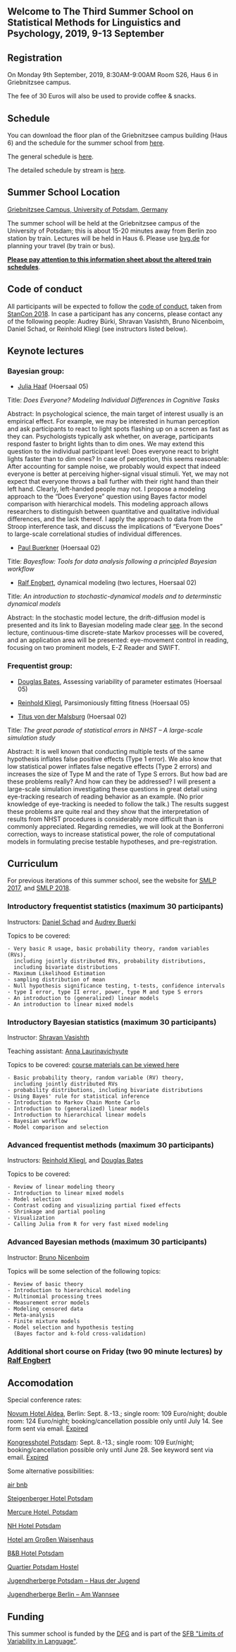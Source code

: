 ## Welcome to The Third Summer School on Statistical Methods for Linguistics and Psychology, 2019, 9-13 September

## Registration

On Monday 9th September, 2019, 8:30AM-9:00AM Room S26, Haus 6 in Griebnitzsee campus.

The fee of 30 Euros will also be used to provide coffee & snacks.

## Schedule

You can download the floor plan of the Griebnitzsee campus building (Haus 6) and the schedule for the summer school from [here](https://github.com/vasishth/smlp2019/blob/master/Rooms.pdf).

The general schedule is [here](https://github.com/vasishth/smlp2019/blob/master/SMLP2019_schedule_general.pdf).

The detailed schedule by stream is [here](https://github.com/vasishth/smlp2019/blob/master/SMLP2019_schedule_detailed.pdf).


## Summer School Location

[Griebnitzsee Campus, University of Potsdam, Germany](https://www.uni-potsdam.de/db/zeik-portal/gm/lageplan-up.php?komplex=3)



The summer school will be held at the Griebnitzsee campus of the University of Potsdam; this is about 15-20 minutes away from Berlin zoo station by train. Lectures will be held in Haus 6. Please use [bvg.de](http://www.bvg.de/en/) for planning your travel (by train or bus).

[**Please pay attention to this information sheet about the altered train schedules**](https://github.com/vasishth/smlp2019/blob/master/SMLP2019TrainSchedule.pdf).

## Code of conduct

All participants will be expected to follow the [code of conduct](http://mc-stan.org/events/stancon2018/stancon-code_of_conduct.html), taken from [StanCon 2018](http://mc-stan.org/events/stancon2018/). In case a participant has any concerns, please contact any of the following people: Audrey Bürki, Shravan Vasishth, Bruno Nicenboim, Daniel Schad, or Reinhold Kliegl (see instructors listed below). 

## Keynote lectures

### Bayesian group:

- [Julia Haaf](https://www.uva.nl/en/profile/h/a/j.m.haaf/j.m.haaf.html?1567372687478)  (Hoersaal 05)

Title: *Does Everyone? Modeling Individual Differences in Cognitive Tasks*

Abstract: 
In psychological science, the main target of interest usually is an empirical effect. For example, we may be interested in human perception and ask participants to react to light spots flashing up on a screen as fast as they can. Psychologists typically ask whether, on average, participants respond faster to bright lights than to dim ones. We may extend this question to the individual participant level: Does everyone react to bright lights faster than to dim ones? In case of perception, this seems reasonable: After accounting for sample noise, we probably would expect that indeed everyone is better at perceiving higher-signal visual stimuli. Yet, we may not expect that everyone throws a ball further with their right hand than their left hand. Clearly, left-handed people may not. I propose a modeling approach to the “Does Everyone” question using Bayes factor model comparison with hierarchical models. This modeling approach allows researchers to distinguish between quantitative and qualitative individual differences, and the lack thereof. I apply the approach to data from the Stroop interference task, and discuss the implications of “Everyone Does” to large-scale correlational studies of individual differences.

- [Paul Buerkner](https://paul-buerkner.github.io/about/) (Hoersaal 02)

Title: *Bayesflow: Tools for data analysis following a principled Bayesian workflow*

- [Ralf Engbert](https://www.uni-potsdam.de/expbiopsy/staff/ralf-engbert.html), dynamical modeling (two lectures, Hoersaal 02) 

Title: *An introduction to stochastic-dynamical models and to determinstic dynamical models*

Abstract: 
In the stochastic model lecture, the drift-diffusion model is presented and its link to Bayesian modeling made clear [see](https://www.frontiersin.org/articles/10.3389/fnhum.2014.00102/full). In the second lecture, continuous-time discrete-state Markov processes will be covered, and an application area will be presented: eye-movement control in reading, focusing on two prominent models, E-Z Reader and SWIFT.

### Frequentist group:

- [Douglas Bates](http://pages.stat.wisc.edu/~bates/), Assessing variability of parameter estimates      (Hoersaal 05) 

- [Reinhold Kliegl](https://www.uni-potsdam.de/en/cognitive-psychology/staff/kliegl-reinhold.html), Parsimoniously  fitting fitness         (Hoersaal 05)

- [Titus von der Malsburg](https://tmalsburg.github.io/) (Hoersaal 02)

Title: *The great parade of statistical errors in NHST – A large-scale simulation study*

Abstract: It is well known that conducting multiple tests of the same hypothesis inflates false positive effects (Type 1 error).  We also know that low statistical power inflates false negative effects (Type 2 errors) and increases the size of Type M and the rate of Type S errors.  But how bad are these problems really?  And how can they be addressed?  I will present a large-scale simulation investigating these questions in great detail using eye-tracking research of reading behavior as an example. (No prior knowledge of eye-tracking is needed to follow the talk.)  The results suggest these problems are quite real and they show that the interpretation of results from NHST procedures is considerably more difficult than is commonly appreciated.  Regarding remedies, we will look at the Bonferroni correction, ways to increase statistical power, the role of computational models in formulating precise testable hypotheses, and pre-registration.

## Curriculum

For previous iterations of this summer school, see the website for [SMLP 2017](https://vasishth.github.io/SMLP2017/), and [SMLP 2018](https://vasishth.github.io/SMLP2018/).

### Introductory frequentist statistics (maximum 30 participants)

Instructors: [Daniel Schad](https://danielschad.github.io/) and [Audrey Buerki](https://www.uni-potsdam.de/en/ling/staff-list/audreybuerki.html)

Topics to be covered:

	- Very basic R usage, basic probability theory, random variables (RVs),
	  including jointly distributed RVs, probability distributions, 
	  including bivariate distributions
	- Maximum Likelihood Estimation
	- sampling distribution of mean
    - Null hypothesis significance testing, t-tests, confidence intervals
    - type I error, type II error, power, type M and type S errors
    - An introduction to (generalized) linear models
    - An introduction to linear mixed models


### Introductory Bayesian statistics (maximum 30 participants)

Instructor: [Shravan Vasishth](http://www.ling.uni-potsdam.de/~vasishth/)

Teaching assistant: [Anna Laurinavichyute](https://annlaurin.github.io/)

Topics to be covered: [course materials can be viewed here](https://vasishth.github.io/IntroductionBayes/)

	- Basic probability theory, random variable (RV) theory, 
	  including jointly distributed RVs
	- probability distributions, including bivariate distributions
    - Using Bayes' rule for statistical inference
    - Introduction to Markov Chain Monte Carlo 
    - Introduction to (generalized) linear models
    - Introduction to hierarchical linear models
    - Bayesian workflow
    - Model comparison and selection

### Advanced frequentist methods (maximum 30 participants)

Instructors: [Reinhold Kliegl](https://www.uni-potsdam.de/en/cognitive-psychology/staff/kliegl-reinhold.html), and [Douglas Bates](https://www.stat.wisc.edu/~bates/)

Topics to be covered:

	- Review of linear modeling theory
    - Introduction to linear mixed models
    - Model selection
    - Contrast coding and visualizing partial fixed effects
    - Shrinkage and partial pooling
    - Visualization
    - Calling Julia from R for very fast mixed modeling

### Advanced Bayesian methods (maximum 30 participants)

Instructor: [Bruno Nicenboim](http://www.ling.uni-potsdam.de/~nicenboim/)

Topics will be some selection of the following topics:

    - Review of basic theory
    - Introduction to hierarchical modeling
    - Multinomial processing trees
    - Measurement error models
    - Modeling censored data 
    - Meta-analysis 
    - Finite mixture models
    - Model selection and hypothesis testing 
      (Bayes factor and k-fold cross-validation)
 
### Additional short course on Friday (two 90 minute lectures) by [Ralf Engbert](https://www.uni-potsdam.de/de/expbiopsy/staff/ralf-engbert.html)


## Accomodation

Special conference rates:

[Novum Hotel Aldea](https://www.novum-hotels.com/hotel-aldea-berlin), Berlin: Sept. 8.-13.; single room: 109 Euro/night; double room: 124 Euro/night; booking/cancellation possible only until July 14. See form sent via email. [Expired]()

[Kongresshotel Potsdam](https://www.kongresshotel-potsdam.de/): Sept. 8.-13.; single room: 109 Eur/night; booking/cancellation possible only until June 28. See keyword sent via email. [Expired]()

Some alternative possibilities:

[air bnb](https://www.airbnb.de)

[Steigenberger Hotel Potsdam](https://www.steigenberger.com/hotels/alle-hotels/deutschland/potsdam/steigenberger-hotel-sanssouci)

[Mercure Hotel, Potsdam](https://www.accorhotels.com/de/hotel-1582-mercure-hotel-potsdam-city/index.shtml)

[NH Hotel Potsdam](https://www.nh-hotels.de/hotel/nh-potsdam)

[Hotel am Großen Waisenhaus](http://www.hotelwaisenhaus.de/)

[B&B Hotel Potsdam](https://www.hotelbb.de/de/potsdam?utm_source=gmb&utm_medium=referral&utm_content=potsdam&utm_campaign=yext)

[Quartier Potsdam Hostel](https://www.potsdam-hostel.com/)

[Jugendherberge Potsdam – Haus der Jugend](https://www.jugendherberge.de/jugendherbergen/potsdam-671/portraet)

[Jugendherberge Berlin – Am Wannsee](https://www.jugendherberge.de/jugendherbergen/berlin-am-wannsee-612/portraet/)

## Funding

This summer school is funded by the [DFG](dfg.de) and is part of the [SFB "Limits of Variability in Language"](https://www.uni-potsdam.de/sfb1287/index.html).
